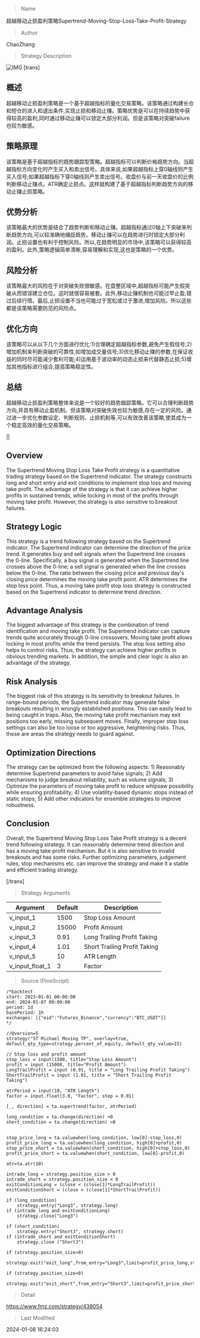 
> Name

超越移动止损盈利策略Supertrend-Moving-Stop-Loss-Take-Profit-Strategy

> Author

ChaoZhang

> Strategy Description

![IMG](https://www.fmz.com/upload/asset/10c72e6112de0438872.png)
[trans]

## 概述

超越移动止损盈利策略是一个基于超越指标的量化交易策略。该策略通过构建长仓和短仓的进入和退出条件,实现止损和移动止赚。策略优势是可以在持续趋势中获得较高的盈利,同时通过移动止赚可以锁定大部分利润。但是该策略对突破failure也较为敏感。

## 策略原理  

该策略是基于超越指标的趋势跟踪型策略。超越指标可以判断价格趋势方向。当超越指标方向变化时产生买入和卖出信号。具体来说,如果超越指标上穿0轴线则产生买入信号;如果超越指标下穿0轴线则产生卖出信号。收盘价与前一天收盘价的比例判断移动止赚点。ATR确定止损点。这样就构建了基于超越指标判断趋势方向的移动止赚止损策略。

## 优势分析

该策略最大的优势是结合了趋势判断和移动止赚。超越指标通过0轴上下突破来判断趋势方向,可以较准确地捕捉趋势。移动止赚可以在趋势进行时锁定大部分利润。止损设置也有利于控制风险。所以,在趋势明显的市场中,该策略可以获得较高的盈利。此外,策略逻辑简单清晰,容易理解和实现,这也是策略的一个优势。

## 风险分析  

该策略最大的风险在于对突破失败很敏感。在盘整区域中,超越指标可能产生假突破从而错误建立仓位。这时就很容易被套。此外,移动止赚机制也可能过早止盈,错过后续行情。最后,止损设置不当也可能过于宽松或过于激进,增加风险。所以这些都是该策略需要防范的风险点。

## 优化方向  

该策略可以从以下几个方面进行优化:1)合理确定超越指标参数,避免产生假信号;2)增加机制来判断突破的可靠性,如增加成交量信号;3)优化移动止赚的参数,在保证收益的同时尽可能减少套利可能;4)运用基于波动率的动态止损来代替静态止损;5)增加其他指标进行组合,提高策略稳定性。

## 总结  

超越移动止损盈利策略整体来说是一个较好的趋势跟踪策略。它可以合理判断趋势方向,并具有移动止盈机制。但该策略对突破失效也较为敏感,存在一定的风险。通过进一步优化参数设定、判断规则、止损机制等,可以有效改善该策略,使其成为一个稳定高效的量化交易策略。

||

## Overview
The Supertrend Moving Stop Loss Take Profit strategy is a quantitative trading strategy based on the Supertrend indicator. The strategy constructs long and short entry and exit conditions to implement stop loss and moving take profit. The advantage of the strategy is that it can achieve higher profits in sustained trends, while locking in most of the profits through moving take profit. However, the strategy is also sensitive to breakout failures.

## Strategy Logic
This strategy is a trend following strategy based on the Supertrend indicator. The Supertrend indicator can determine the direction of the price trend. It generates buy and sell signals when the Supertrend line crosses the 0-line. Specifically, a buy signal is generated when the Supertrend line crosses above the 0-line; a sell signal is generated when the line crosses below the 0-line. The ratio between the closing price and previous day's closing price determines the moving take profit point. ATR determines the stop loss point. Thus, a moving take profit stop loss strategy is constructed based on the Supertrend indicator to determine trend direction.  

## Advantage Analysis 
The biggest advantage of this strategy is the combination of trend identification and moving take profit. The Supertrend indicator can capture trends quite accurately through 0-line crossovers. Moving take profit allows locking in most profits while the trend persists. The stop loss setting also helps to control risks. Thus, the strategy can achieve higher profits in obvious trending markets. In addition, the simple and clear logic is also an advantage of the strategy.

## Risk Analysis
The biggest risk of this strategy is its sensitivity to breakout failures. In range-bound periods, the Supertrend indicator may generate false breakouts resulting in wrongly established positions. This can easily lead to being caught in traps. Also, the moving take profit mechanism may exit positions too early, missing subsequent moves. Finally, improper stop loss settings can also be too loose or too aggressive, heightening risks. Thus, these are areas the strategy needs to guard against.

## Optimization Directions 
The strategy can be optimized from the following aspects: 1) Reasonably determine Supertrend parameters to avoid false signals; 2) Add mechanisms to judge breakout reliability, such as volume signals; 3) Optimize the parameters of moving take profit to reduce whipsaw possibility while ensuring profitability; 4) Use volatility-based dynamic stops instead of static stops; 5) Add other indicators for ensemble strategies to improve robustness.

## Conclusion
Overall, the Supertrend Moving Stop Loss Take Profit strategy is a decent trend following strategy. It can reasonably determine trend direction and has a moving take profit mechanism. But it is also sensitive to invalid breakouts and has some risks. Further optimizing parameters, judgement rules, stop mechanisms etc. can improve the strategy and make it a stable and efficient trading strategy.

[/trans]

> Strategy Arguments



|Argument|Default|Description|
|----|----|----|
|v_input_1|1500|Stop Loss Amount|
|v_input_2|15000|Profit Amount|
|v_input_3|0.91|Long Trailing Profit Taking|
|v_input_4|1.01|Short Trailing Profit Taking|
|v_input_5|10|ATR Length|
|v_input_float_1|3|Factor|


> Source (PineScript)

``` pinescript
/*backtest
start: 2023-01-01 00:00:00
end: 2024-01-07 00:00:00
period: 1d
basePeriod: 1h
exchanges: [{"eid":"Futures_Binance","currency":"BTC_USDT"}]
*/

//@version=5
strategy("ST Michael Moving TP", overlay=true, default_qty_type=strategy.percent_of_equity, default_qty_value=15)

// Stop loss and profit amount
stop_loss = input(1500, title="Stop Loss Amount")
profit = input (15000, title="Profit Amount")
LongTrailProfit = input (0.91, title = "Long Trailing Profit Taking")
ShortTrailProfit = input (1.01, title = "Short Trailing Profit Taking")

atrPeriod = input(10, "ATR Length")
factor = input.float(3.0, "Factor", step = 0.01)

[_, direction] = ta.supertrend(factor, atrPeriod)

long_condition = ta.change(direction) <0
short_condition = ta.change(direction) >0


stop_price_long = ta.valuewhen(long_condition, low[0]-stop_loss,0)
profit_price_long = ta.valuewhen(long_condition, high[0]+profit,0)
stop_price_short = ta.valuewhen(short_condition, high[0]+stop_loss,0)
profit_price_short = ta.valuewhen(short_condition, low[0]-profit,0)

atr=ta.atr(10)

intrade_long = strategy.position_size > 0
intrade_short = strategy.position_size < 0
exitConditionLong = (close < (close[1]*LongTrailProfit)) 
exitConditionShort = (close > (close[1]*ShortTrailProfit))

if (long_condition)
    strategy.entry("Long3", strategy.long)
if (intrade_long and exitConditionLong)
    strategy.close("Long3")

if (short_condition)
    strategy.entry("Short3", strategy.short)
if (intrade_short and exitConditionShort)
    strategy.close ("Short3")

if (strategy.position_size>0)
    strategy.exit("exit_long",from_entry="Long3",limit=profit_price_long,stop=stop_price_long)

if (strategy.position_size<0)
    strategy.exit("exit_short",from_entry="Short3",limit=profit_price_short,stop=stop_price_short)    
```

> Detail

https://www.fmz.com/strategy/438054

> Last Modified

2024-01-08 16:24:03
